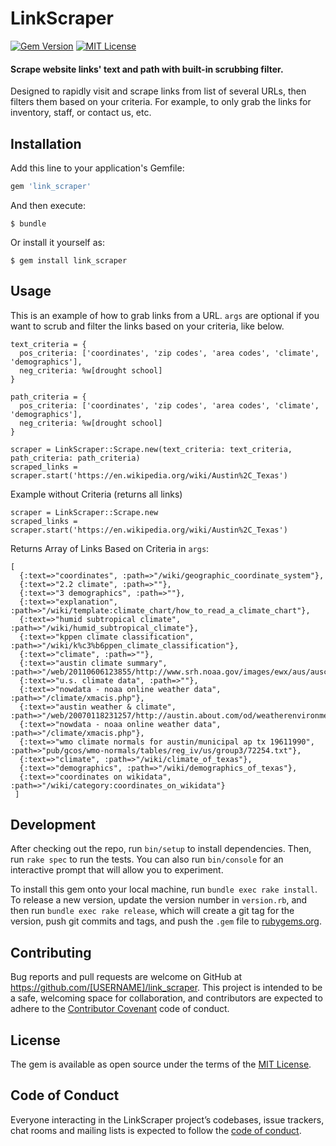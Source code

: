 # LinkScraper

[![Gem Version](https://badge.fury.io/rb/link_scraper.svg)](https://badge.fury.io/rb/link_scraper)
[![MIT License](https://img.shields.io/badge/License-MIT-yellow.svg)](https://opensource.org/licenses/MIT)

#### Scrape website links' text and path with built-in scrubbing filter.  

Designed to rapidly visit and scrape links from list of several URLs, then filters them based on your criteria.  For example, to only grab the links for inventory, staff, or contact us, etc.


## Installation

Add this line to your application's Gemfile:

```ruby
gem 'link_scraper'
```

And then execute:

    $ bundle

Or install it yourself as:

    $ gem install link_scraper

## Usage

This is an example of how to grab links from a URL.  `args` are optional if you want to scrub and filter the links based on your criteria, like below.

```
text_criteria = {
  pos_criteria: ['coordinates', 'zip codes', 'area codes', 'climate', 'demographics'],
  neg_criteria: %w[drought school]
}

path_criteria = {
  pos_criteria: ['coordinates', 'zip codes', 'area codes', 'climate', 'demographics'],
  neg_criteria: %w[drought school]
}

scraper = LinkScraper::Scrape.new(text_criteria: text_criteria, path_criteria: path_criteria)
scraped_links = scraper.start('https://en.wikipedia.org/wiki/Austin%2C_Texas')
```

Example without Criteria (returns all links)

```
scraper = LinkScraper::Scrape.new
scraped_links = scraper.start('https://en.wikipedia.org/wiki/Austin%2C_Texas')
```

Returns Array of Links Based on Criteria in `args`:

```
[
  {:text=>"coordinates", :path=>"/wiki/geographic_coordinate_system"},
  {:text=>"2.2 climate", :path=>""},
  {:text=>"3 demographics", :path=>""},
  {:text=>"explanation", :path=>"/wiki/template:climate_chart/how_to_read_a_climate_chart"},
  {:text=>"humid subtropical climate", :path=>"/wiki/humid_subtropical_climate"},
  {:text=>"kppen climate classification", :path=>"/wiki/k%c3%b6ppen_climate_classification"},
  {:text=>"climate", :path=>""},
  {:text=>"austin climate summary", :path=>"/web/20110606123855/http://www.srh.noaa.gov/images/ewx/aus/ausclisum.pdf"},
  {:text=>"u.s. climate data", :path=>""},
  {:text=>"nowdata - noaa online weather data", :path=>"/climate/xmacis.php"},
  {:text=>"austin weather & climate", :path=>"/web/20070118231257/http://austin.about.com/od/weatherenvironment/a/weather.htm"},
  {:text=>"nowdata - noaa online weather data", :path=>"/climate/xmacis.php"},
  {:text=>"wmo climate normals for austin/municipal ap tx 19611990", :path=>"pub/gcos/wmo-normals/tables/reg_iv/us/group3/72254.txt"},
  {:text=>"climate", :path=>"/wiki/climate_of_texas"},
  {:text=>"demographics", :path=>"/wiki/demographics_of_texas"},
  {:text=>"coordinates on wikidata", :path=>"/wiki/category:coordinates_on_wikidata"}
 ]

```

## Development

After checking out the repo, run `bin/setup` to install dependencies. Then, run `rake spec` to run the tests. You can also run `bin/console` for an interactive prompt that will allow you to experiment.

To install this gem onto your local machine, run `bundle exec rake install`. To release a new version, update the version number in `version.rb`, and then run `bundle exec rake release`, which will create a git tag for the version, push git commits and tags, and push the `.gem` file to [rubygems.org](https://rubygems.org).

## Contributing

Bug reports and pull requests are welcome on GitHub at https://github.com/[USERNAME]/link_scraper. This project is intended to be a safe, welcoming space for collaboration, and contributors are expected to adhere to the [Contributor Covenant](http://contributor-covenant.org) code of conduct.

## License

The gem is available as open source under the terms of the [MIT License](https://opensource.org/licenses/MIT).

## Code of Conduct

Everyone interacting in the LinkScraper project’s codebases, issue trackers, chat rooms and mailing lists is expected to follow the [code of conduct](https://github.com/[USERNAME]/link_scraper/blob/master/CODE_OF_CONDUCT.md).
